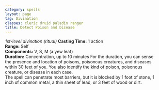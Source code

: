 ```yaml
---
category: spells
layout: page
tag: Divination
classes: cleric druid paladin ranger
title: Detect Poison and Disease
---
```


_1st-level divination (ritual)_ **Casting Time:** 1 action    
**Range:** Self    
**Components:** V, S, M (a yew leaf)    
**Duration:** Concentration, up to 10 minutes For the duration, you can sense the presence and location of poisons, poisonous creatures, and diseases within 30 feet of you. You also identify the kind of poison, poisonous creature, or disease in each case.    
The spell can penetrate most barriers, but it is blocked by 1 foot of stone, 1 inch of common metal, a thin sheet of lead, or 3 feet of wood or dirt. 